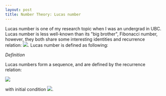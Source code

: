 ```yaml
---
layout: post
title: Number Theory: Lucas number
---
```


Lucas number is one of my research topic when I was an undergrad in UBC. Lucas number is less well-known than its "big brother", Fibonacci number, however, they both share some interesting identities and recurrence relation: <img src="https://latex.codecogs.com/gif.latex? X_{n+1} = X_n + X_{n-1} " />. Lucas number is defined as following:

*Definition* 

Lucas numbers form a sequence, and are defined by the recurrence relation:

<img src="https://latex.codecogs.com/gif.latex? L_{n+1} = L_n + L_{n-1}, \text{where} n \geq 1 " />


with initial condition <img src="https://latex.codecogs.com/gif.latex? L_0 = 2, L_1 = 1" />.
